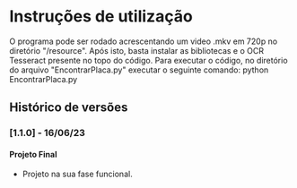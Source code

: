 # Instruções de utilização

O programa pode ser rodado acrescentando um video .mkv em 720p no diretório "/resource". Após isto, basta instalar as bibliotecas e o OCR Tesseract presente no topo do código.
Para executar o código, no diretório do arquivo "EncontrarPlaca.py" executar o seguinte comando: python EncontrarPlaca.py

## Histórico de versões

### [1.1.0] - 16/06/23
#### Projeto Final
- Projeto na sua fase funcional.
